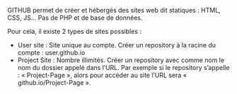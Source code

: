 GITHUB permet de créer et hébergés des sites web dit statiques : HTML, CSS, JS… Pas de PHP et de base de données.

Pour cela, il existe 2 types de sites possibles :
* User site : Site unique au compte. Créer un repository à la racine du compte : user.github.io
* Project Site : Nombre illimités. Créer un repository avec comme nom le nom du dossier appelé dans l’URL. Par exemple si le repository s’appelle : « Project-Page », alors pour accéder au site l’URL sera « github.io/Project-Page ». 
